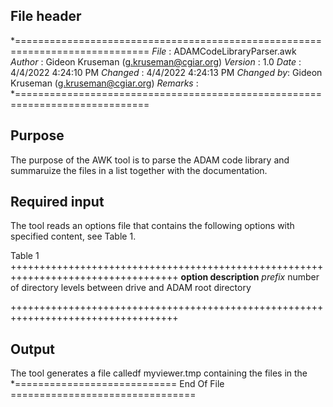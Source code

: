 ## File header
*=============================================================================
_File_      : ADAMCodeLibraryParser.awk
_Author_    : Gideon Kruseman \(g.kruseman@cgiar.org\)
_Version_   : 1.0
_Date_      : 4/4/2022 4:24:10 PM
_Changed_   : 4/4/2022 4:24:13 PM
_Changed by_: Gideon Kruseman \(g.kruseman@cgiar.org\)
_Remarks_   :
*=============================================================================
## Purpose
The purpose of the AWK tool is to parse the ADAM code library and summaruize the files in a list together with the documentation.

## Required input
The tool reads an options file that contains the following options with specified content, see Table 1.

Table 1
+++++++++++++++++++++++++++++++++++++++++++++++++++++++++++++++++++++++++++++++++++
**option            description**
_prefix_          number of directory levels between drive and ADAM root directory

+++++++++++++++++++++++++++++++++++++++++++++++++++++++++++++++++++++++++++++++++++

## Output
The tool generates a file calledf myviewer.tmp containing the files in the 
*============================   End Of File   ================================